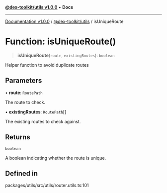 [**@dex-toolkit/utils v1.0.0**](../README.md) • **Docs**

***

[Documentation v1.0.0](../../../packages.md) / [@dex-toolkit/utils](../README.md) / isUniqueRoute

# Function: isUniqueRoute()

> **isUniqueRoute**(`route`, `existingRoutes`): `boolean`

Helper function to avoid duplicate routes

## Parameters

• **route**: `RoutePath`

The route to check.

• **existingRoutes**: `RoutePath`[]

The existing routes to check against.

## Returns

`boolean`

A boolean indicating whether the route is unique.

## Defined in

packages/utils/src/utils/router.utils.ts:101
